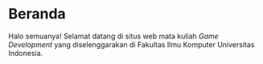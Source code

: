 # Beranda

Halo semuanya! Selamat datang di situs web mata kuliah _Game Development_ yang diselenggarakan di Fakultas Ilmu Komputer Universitas Indonesia.
